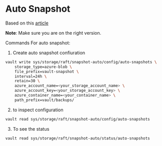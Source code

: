 # Auto Snapshot

Based on this [article](https://developer.hashicorp.com/vault/api-docs/v1.16.x/system/storage/raftautosnapshots)

**Note**: Make sure you are on the right version.

Commands For auto snapshot:
 
1. Create auto snapshot confiuration 
```bash
vault write sys/storage/raft/snapshot-auto/config/auto-snapshots \
    storage_type=azure-blob \
    file_prefix=vault-snapshot \
    interval=24h \
    retain=30 \
    azure_account_name=<your_storage_account_name> \
    azure_account_key=<your_storage_account_key> \
    azure_container_name=<your_container_name> \
    path_prefix=vault/backups/
```
 
2. to inspect configuration
 
```bash
vault read sys/storage/raft/snapshot-auto/config/auto-snapshots
```

3. To see the status

```bash
vault read sys/storage/raft/snapshot-auto/status/auto-snapshots
```